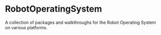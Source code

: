 # RobotOperatingSystem
A collection of packages and walkthroughs for the Robot Operating System on various platforms.
